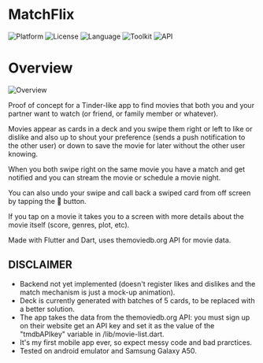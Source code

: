 # MatchFlix
![Platform](http://img.shields.io/badge/platform-android-blue.svg?style=flat)
![License](https://img.shields.io/github/license/ifelsebreak/MatchFlix)
![Language](https://img.shields.io/badge/language-Dart-blue)
![Toolkit](https://img.shields.io/badge/toolkit-Flutter-brightgreen)
![API](https://img.shields.io/badge/API-themoviedb.org-red)

# Overview

![Overview](https://github.com/ifelsebreak/MatchFlix/blob/main/lib/images/20210101_200410.gif)

Proof of concept for a Tinder-like app to find movies that both you and your partner want to watch (or friend, or family member or whatever).

Movies appear as cards in a deck and you swipe them right or left to like or dislike and also up to shout your preference (sends a push notification to the other user) or down to save the movie for later without the other user knowing.

When you both swipe right on the same movie you have a match and get notified and you can stream the movie or schedule a movie night.

You can also undo your swipe and call back a swiped card from off screen by tapping the 🔄 button.

If you tap on a movie it takes you to a screen with more details about the movie itself (score, genres, plot, etc).

Made with Flutter and Dart, uses themoviedb.org API for movie data.


## DISCLAIMER

- Backend not yet implemented (doesn't register likes and dislikes and the match mechanism is just a mock-up animation).
- Deck is currently generated with batches of 5 cards, to be replaced with a better solution.
- The app takes the data from the themoviedb.org API: you must sign up on their website get an API key and set it as the value of the "tmdbAPIkey" variable in /lib/movie-list.dart.
- It's my first mobile app ever, so expect messy code and bad prarctices.
- Tested on android emulator and Samsung Galaxy A50.

